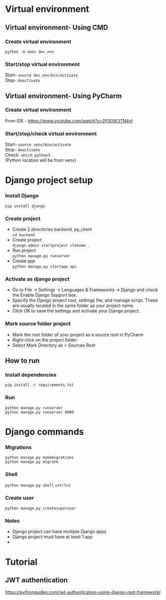 # Virtual environment

## Virtual environment- Using CMD

### Create virtual environment
`python -m venv dev_env`

###  Start/stop virtual environment
Start- `source dev_env/bin/activate`  
Stop- `deactivate`

## Virtual environment- Using PyCharm

### Create virtual environment
From IDE - https://www.youtube.com/watch?v=2P30W3TN4nI

###  Start/stop/check virtual environment
Start- `source venv/bin/activate`  
Stop- `deactivate`  
Check- `which python3`  
(Python location will be from venv) 

# Django project setup

### Install Django
`pip install django`

### Create project
- Create 2 directories backend, py_client  
`cd backend`
- Create project  
`django-admin startproject cfehome .`
- Run project  
`python manage.py runserver`
- Create app  
`python manage.py startapp api`

### Activate as django project
- Go to File -> Settings -> Languages & Frameworks -> Django and check the Enable Django Support box.
- Specify the Django project root, settings file, and manage script. These are usually located in the same folder as your project name.
- Click OK to save the settings and activate your Django project.

### Mark source folder project
- Mark the root folder of your project as a source root in PyCharm
- Right-click on the project folder
- Select Mark Directory as > Sources Root


## How to run
### Install dependencies
`pip install -r requirements.txt`

### Run
`python manage.py runserver`  
`python manage.py runserver 8000`

# Django commands

### Migrations
`python manage.py makemigrations`  
`python manage.py migrate`

### Shell
`python manage.py shell`
`cntrl+z`

### Create user
`python manage.py createsuperuser`

###  Notes
- Django project can have multiple Django apps
- Django project must have at least 1 app
- 


#  Tutorial
## JWT authentication
https://pythonguides.com/jwt-authentication-using-django-rest-framework/

